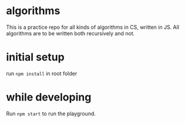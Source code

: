 # algorithms
This is a practice repo for all kinds of algorithms in CS, written in JS.
All algorithms are to be written both recursively and not.

# initial setup
run `npm install` in root folder

# while developing
Run `npm start` to run the playground.
